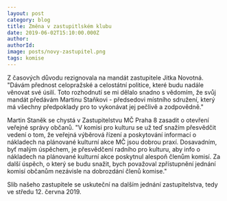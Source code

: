 ```yaml
---
layout: post
category: blog
title: Změna v zastupitlském klubu
date: 2019-06-02T15:10:00.000Z
author:
authorId: 
image: posts/novy-zastupitel.png
tags: komise
---
```


Z časových důvodu rezignovala na mandát zastupitele Jitka Novotná. "Dávám přednost celopražské a celostátní politice, které budu nadále věnovat své úsilí. Toto rozhodnutí se mi dělalo snadno s vědomím, že svůj mandát předávám Martinu Staňkovi - předsedovi místního sdružení, který má všechny předpoklady pro to vykonávat jej pečlivě a zodpovědně."

Martin Staněk se chystá v Zastupitelstvu MČ Praha 8 zasadit o otevření veřejné správy občanů. "V komisi pro kulturu se už teď snažím přesvědčit vedení o tom, že veřejná výběrová řízení a poskytování informací o nákladech na plánované kulturní akce MČ jsou dobrou praxí. Dosavadním, byť malým úspěchem, je přesvědčení radního pro kulturu, aby info o nákladech na plánované kulturní akce poskytnul alespoň členům komisí. Za další úspěch, o který se budu snažit, bych považoval zpřístupnění jednání komisí občanům nezávisle na dobrozdání členů komise."

Slib našeho zastupitele se uskuteční na dalším jednání zastupitelstva, tedy ve středu 12. června 2019.

